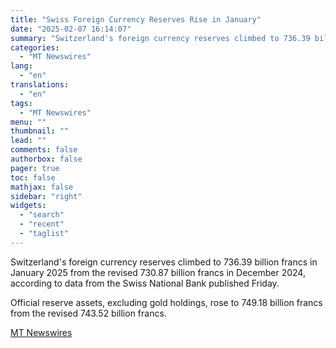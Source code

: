 ```yaml
---
title: "Swiss Foreign Currency Reserves Rise in January"
date: "2025-02-07 16:14:07"
summary: "Switzerland's foreign currency reserves climbed to 736.39 billion francs in January 2025 from the revised 730.87 billion francs in December 2024, according to data from the Swiss National Bank  published Friday. Official reserve assets, excluding gold holdings, rose to 749.18 billion francs from the revised 743.52 billion francs."
categories:
  - "MT Newswires"
lang:
  - "en"
translations:
  - "en"
tags:
  - "MT Newswires"
menu: ""
thumbnail: ""
lead: ""
comments: false
authorbox: false
pager: true
toc: false
mathjax: false
sidebar: "right"
widgets:
  - "search"
  - "recent"
  - "taglist"
---
```


Switzerland's foreign currency reserves climbed to 736.39 billion francs in January 2025 from the revised 730.87 billion francs in December 2024, according to data from the Swiss National Bank published Friday.

Official reserve assets, excluding gold holdings, rose to 749.18 billion francs from the revised 743.52 billion francs.

[MT Newswires](https://www.tradingview.com/news/mtnewswires.com:20250207:G2465012:0/)

